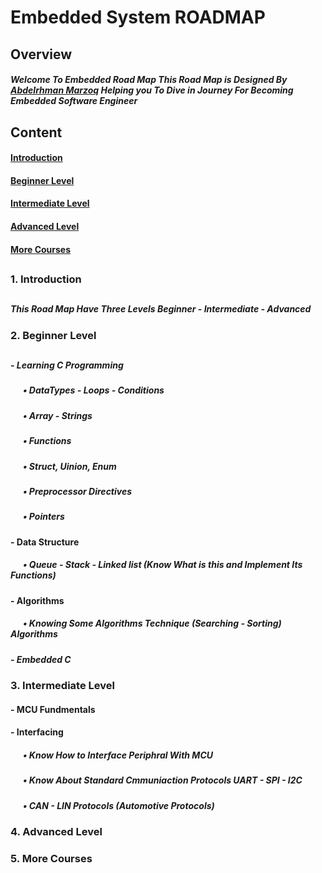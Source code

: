 # Embedded System ROADMAP

## Overview
##### Welcome To Embedded Road Map This Road Map is Designed By [Abdelrhman Marzoq](https://www.linkedin.com/in/abdelrahmanmarzoq/) Helping you To Dive in Journey For Becoming Embedded Software Engineer

## Content
#### [Introduction](https://github.com/AbdelrahmanMarzoq/Embedded-Road-Map/blob/main/README.md#1-introduction)
#### [Beginner Level](https://github.com/AbdelrahmanMarzoq/Embedded-Road-Map/blob/main/README.md#2-beginner-level)
#### [Intermediate Level](https://github.com/AbdelrahmanMarzoq/Embedded-Road-Map/blob/main/README.md#3-intermediate-level)
#### [Advanced Level](https://github.com/AbdelrahmanMarzoq/Embedded-Road-Map/blob/main/README.md#4-advanced-level)
#### [More Courses](https://github.com/AbdelrahmanMarzoq/Embedded-Road-Map/blob/main/README.md#5-more-courses)

## 

### 1. Introduction
##
##### This Road Map Have Three Levels Beginner - Intermediate - Advanced
### 2. Beginner Level
##
##### - Learning C Programming
#####   &nbsp; &nbsp; &nbsp; • DataTypes - Loops - Conditions
#####   &nbsp; &nbsp; &nbsp; • Array - Strings
#####   &nbsp; &nbsp; &nbsp; • Functions
#####   &nbsp; &nbsp; &nbsp; • Struct, Uinion, Enum
#####   &nbsp; &nbsp; &nbsp; • Preprocessor Directives
#####   &nbsp; &nbsp; &nbsp; • Pointers

#### - Data Structure
##### &nbsp; &nbsp; &nbsp; • Queue - Stack - Linked list (Know What is this and Implement Its Functions)

#### - Algorithms
##### &nbsp; &nbsp; &nbsp; • Knowing Some Algorithms Technique (Searching - Sorting) Algorithms

##### - Embedded C 


### 3. Intermediate Level
#### - MCU Fundmentals
#### - Interfacing
##### &nbsp; &nbsp; &nbsp; • Know How to Interface Periphral With MCU
##### &nbsp; &nbsp; &nbsp; • Know About Standard Cmmuniaction Protocols UART - SPI - I2C
##### &nbsp; &nbsp; &nbsp; • CAN - LIN Protocols (Automotive Protocols)







### 4. Advanced Level



### 5. More Courses


